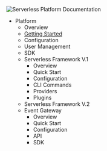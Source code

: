 ![Serverless Platform Documentation](https://s3.amazonaws.com/assets.github.serverless/readme-serverless-platform-documentation-2.jpg)

* Platform
  * Overview
  * [Getting Started](./docs/getting-started.md)
  * Configuration
  * User Management
  * SDK
  * Serverless Framework V.1
    * Overview
    * Quick Start
    * Configuration
    * CLI Commands
    * Providers
    * Plugins
  * Serverless Framework V.2
  * Event Gateway
    * Overview
    * Quick Start
    * Configuration
    * API
    * SDK
